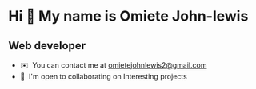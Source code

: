 Hi 👋 My name is Omiete John-lewis
==================================

Web developer
-------------

* ✉️  You can contact me at [omietejohnlewis2@gmail.com](mailto:omietejohnlewis2@gmail.com)
* 🤝  I'm open to collaborating on Interesting projects




